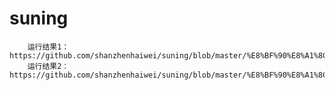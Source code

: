 # suning

      
        运行结果1：https://github.com/shanzhenhaiwei/suning/blob/master/%E8%BF%90%E8%A1%8C%E7%BB%93%E6%9E%9C%E5%9B%BE1.png
        运行结果2：https://github.com/shanzhenhaiwei/suning/blob/master/%E8%BF%90%E8%A1%8C%E7%BB%93%E6%9E%9C%E5%9B%BE2.png
      


